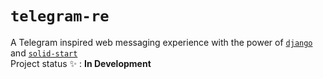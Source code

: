 # `telegram-re`
A Telegram inspired web messaging experience with the power of [`django`](https://www.djangoproject.com/) and [`solid-start`](https://start.solidjs.com/getting-started/what-is-solidstart)\
Project status ✨ : **In Development**
